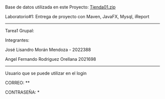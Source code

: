 Base de datos utilizada en este Proyecto:
[Tienda01.zip](https://github.com/user-attachments/files/21279206/Tienda01.zip)

Laboratorio#1: Entrega de proyecto con Maven, JavaFX, Mysql, iReport

--------------

Tarea1 Grupal:

Integrantes: 

José Lisandro Morán Mendoza - 2022388

Angel Fernando Rodriguez Orellana 2021698

--------
Usuario que se puede utilizar en el login

CORREO: **

CONTRASEÑA: *
